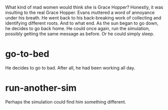 What kind of mad women would think she is Grace Hopper? Honestly, it was insulting to the real Grace Hopper. Evans muttered a word of annoyance under his breath. He went back to his back-breaking work of collecting and identifying different roots. And to what end. As the sun began to go down, he decides to go back home. He could once again, run the simulation, possibly getting the same message as before. Or he could simply sleep.

# go-to-bed
He decides to go to bad. After all, he had been working all day.

# run-another-sim
Perhaps the simulation could find him something different. 

